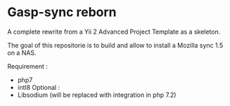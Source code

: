 Gasp-sync reborn
===============================

A complete rewrite from a Yii 2 Advanced Project Template as a skeleton.

The goal of this repositorie is to build and allow to install a Mozilla sync 1.5
on a NAS.

Requirement :
  - php7
  - intl8
Optional :
  - Libsodium (will be replaced with integration in php 7.2)
